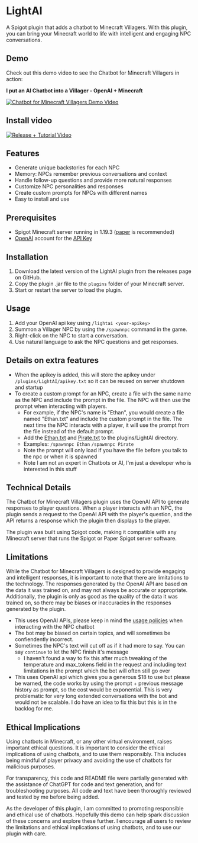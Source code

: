 # LightAI
A Spigot plugin that adds a chatbot to Minecraft Villagers. With this plugin, you can bring your Minecraft world to life with intelligent and engaging NPC conversations.

## Demo

Check out this demo video to see the Chatbot for Minecraft Villagers in action:

**I put an AI Chatbot into a Villager - OpenAI + Minecraft**

[![Chatbot for Minecraft Villagers Demo Video](https://img.youtube.com/vi/7Z-VPBNbrWM/0.jpg)](https://www.youtube.com/watch?v=7Z-VPBNbrWM)

## Install video

[![Release + Tutorial Video](https://img.youtube.com/vi/NYCS8DXCpwc/0.jpg)](https://www.youtube.com/watch?v=NYCS8DXCpwc)

## Features

- Generate unique backstories for each NPC
- Memory: NPCs remember previous conversations and context
- Handle follow-up questions and provide more natural responses
- Customize NPC personalities and responses
- Create custom prompts for NPCs with different names
- Easy to install and use

## Prerequisites

- Spigot Minecraft server running in 1.19.3 ([paper](https://papermc.io/downloads) is recommended)
- [OpenAI](https://platform.openai.com/login/) account for the [API Key](https://platform.openai.com/account/api-keys)

## Installation

1. Download the latest version of the LightAI plugin from the releases page on GitHub.
2. Copy the plugin .jar file to the `plugins` folder of your Minecraft server.
3. Start or restart the server to load the plugin.

## Usage

1. Add your OpenAI api key using `/lightai <your-apikey>`
2. Summon a Villager NPC by using the `/spawnnpc` command in the game.
3. Right-click on the NPC to start a conversation.
4. Use natural language to ask the NPC questions and get responses.

## Details on extra features

- When the apikey is added, this will store the apikey under `/plugins/LightAI/apikey.txt` so it can be reused on server shutdown and startup
- To create a custom prompt for an NPC, create a file with the same name as the NPC and include the prompt in the file. The NPC will then use the prompt when interacting with players.
  - For example, if the NPC's name is "Ethan", you would create a file named "Ethan.txt" and include the custom prompt in the file. The next time the NPC interacts with a player, it will use the prompt from the file instead of the default prompt.
  - Add the [Ethan.txt](https://github.com/LightXEthan/LightAI/blob/main/build/LightAI/Ethan.txt) and [Pirate.txt](https://github.com/LightXEthan/LightAI/blob/main/build/LightAI/Pirate.txt) to the plugins/LightAI directory. 
  - Examples: `/spawnnpc Ethan` `/spawnnpc Pirate`
  - Note the prompt will only load if you have the file before you talk to the npc or when it is spawned
  - Note I am not an expert in Chatbots or AI, I'm just a developer who is interested in this stuff
  
## Technical Details

The Chatbot for Minecraft Villagers plugin uses the OpenAI API to generate responses to player questions. When a player interacts with an NPC, the plugin sends a request to the OpenAI API with the player's question, and the API returns a response which the plugin then displays to the player.

The plugin was built using Spigot code, making it compatible with any Minecraft server that runs the Spigot or Paper Spigot server software.

## Limitations
While the Chatbot for Minecraft Villagers is designed to provide engaging and intelligent responses, it is important to note that there are limitations to the technology. The responses generated by the OpenAI API are based on the data it was trained on, and may not always be accurate or appropriate. Additionally, the plugin is only as good as the quality of the data it was trained on, so there may be biases or inaccuracies in the responses generated by the plugin.

- This uses OpenAI APIs, please keep in mind the [usage policies](https://platform.openai.com/docs/usage-policies) when interacting with the NPC chatbot
- The bot may be biased on certain topics, and will sometimes be confiendently incorrect.
- Sometimes the NPC's text will cut off as if it had more to say. You can say `continue` to let the NPC finish it's message
  - I haven't found a way to fix this after much tweaking of the temperature and max_tokens field in the request and including text limitations in the prompt which the bot will often still go over
- This uses OpenAI api which gives you a generous $18 to use but please be warned, the code works by using the prompt + previous message history as prompt, so the cost would be exponential. This is very problematic for very long extended conversations with the bot and would not be scalable. I do have an idea to fix this but this is in the backlog for me.

## Ethical Implications

Using chatbots in Minecraft, or any other virtual environment, raises important ethical questions. It is important to consider the ethical implications of using chatbots, and to use them responsibly. This includes being mindful of player privacy and avoiding the use of chatbots for malicious purposes.

For transparency, this code and README file were partially generated with the assistance of ChatGPT for code and text generation, and for troubleshooting purposes. All code and text have been thoroughly reviewed and tested by me before being added.

As the developer of this plugin, I am committed to promoting responsible and ethical use of chatbots. Hopefully this demo can help spark discussion of these concerns and explore these further. I encourage all users to review the limitations and ethical implications of using chatbots, and to use our plugin with care.

